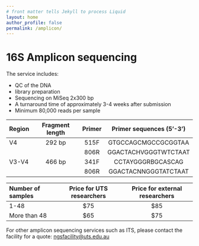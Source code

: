 ```yaml
---
# front matter tells Jekyll to process Liquid
layout: home
author_profile: false
permalink: /amplicon/
---
```

<h1> 16S Amplicon sequencing </h1>

The service includes:
- QC of the DNA
- library preparation
- Sequencing on MiSeq 2x300 bp
- A turnaround time of approximately 3-4 weeks after submission
- Minimum 80,000 reads per sample

| Region | Fragment length	| Primer |	Primer sequences (5’-3’) |
|:-------|:----------------:|:------:|:-------------------------:|
|   V4	 |  292 bp	        |  515F  | 	GTGCCAGCMGCCGCGGTAA      |
|        |                  |  806R	 |  GGACTACHVGGGTWTCTAAT     |
| V3-V4	 |  466 bp	        |  341F	 |  CCTAYGGGRBGCASCAG        |
|        |                  |  806R	 |  GGACTACNNGGGTATCTAAT     |

|Number of samples | Price for UTS researchers |	Price for external researchers |
|:-----------------|:-------------------------:|:-----------------------------------:|
|1-48              |	$75	                     |$85                                  |
|More than 48 	   |  $65	                     |$75                                  |

For other amplicon sequencing services such as ITS, please contact the facility for a quote: ngsfacility@uts.edu.au

